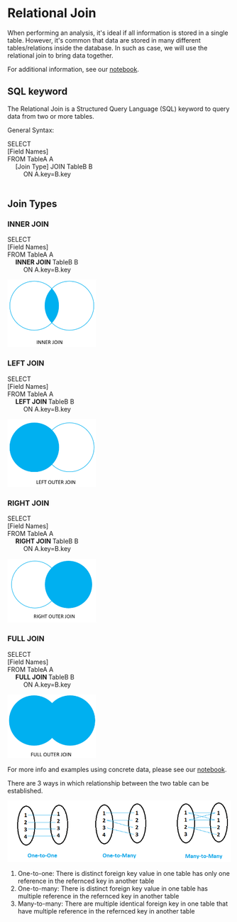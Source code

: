 # Relational Join

When performing an analysis, it's ideal if all information is stored in a single table. However, it's common that data are stored in many different tables/relations inside the database. In such as case, we will use the relational join to bring data together.

For additional information, see our [notebook](https://github.com/mveele/SQL_join_comms/blob/main/comms_project.ipynb).

<!-- To perform an analysis, it would be ideal if all desired information is in a single table. However, you will find that the data are usually divided into two or more relations to optimize the storage. In such cases, we need to bring relations into one table using a relation join. -->

## SQL keyword

The Relational Join is a Structured Query Language (SQL) keyword to query data from two or more tables.

General Syntax:

SELECT <br>
[Field Names] <br>
FROM TableA A <br>
&emsp; [Join Type] JOIN TableB B <br>
&emsp; &emsp; ON A.key=B.key <br>
<br>

## Join Types


### INNER JOIN
SELECT <br>
[Field Names] <br>
FROM TableA A <br>
&emsp; <b> INNER JOIN </b> TableB B <br>
&emsp; &emsp; ON A.key=B.key <br>

<img src="https://github.com/mveele/SQL_join_comms/blob/main/images/inner_join.png" alt="drawing" width="200"/>
<br>

### LEFT JOIN
SELECT <br>
[Field Names] <br>
FROM TableA A <br>
&emsp; <b> LEFT JOIN </b> TableB B <br>
&emsp; &emsp; ON A.key=B.key <br>

<img src="https://github.com/mveele/SQL_join_comms/blob/main/images/left_join.png" alt="drawing" width="200"/>
<br>

### RIGHT JOIN
SELECT <br>
[Field Names] <br>
FROM TableA A <br>
&emsp; <b> RIGHT JOIN </b> TableB B <br>
&emsp; &emsp; ON A.key=B.key <br>

<img src="https://github.com/mveele/SQL_join_comms/blob/main/images/right_join.png" alt="drawing" width="200"/>
<br>

### FULL JOIN
SELECT <br>
[Field Names] <br>
FROM TableA A <br>
&emsp; <b> FULL JOIN </b> TableB B <br>
&emsp; &emsp; ON A.key=B.key <br>

<img src="https://github.com/mveele/SQL_join_comms/blob/main/images/full_join.png" alt="drawing" width="200"/>
<br>

For more info and examples using concrete data, please see our [notebook](https://github.com/mveele/SQL_join_comms/blob/main/comms_project.ipynb).


There are 3 ways in which relationship between the two table can be established.

<img src="https://github.com/mveele/SQL_join_comms/blob/main/images/one_to_one.png" alt="drawing" width="600"/>
<br>

1. One-to-one: There is distinct foreign key value in one table has only one reference in the refernced key in another table
2. One-to-many: There is distinct foreign key value in one table has multiple reference in the refernced key in another table
3. Many-to-many: There are multiple identical foreign key in one table that have multiple reference in the refernced key in another table